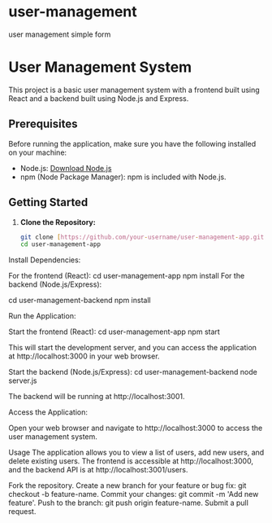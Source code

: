 # user-management
user management simple form
# User Management System

This project is a basic user management system with a frontend built using React and a backend built using Node.js and Express.

## Prerequisites

Before running the application, make sure you have the following installed on your machine:

- Node.js: [Download Node.js](https://nodejs.org/)
- npm (Node Package Manager): npm is included with Node.js.

## Getting Started

1. **Clone the Repository:**

   ```bash
   git clone [https://github.com/your-username/user-management-app.git](https://github.com/pgsohail/user-management)
   cd user-management-app
Install Dependencies:

For the frontend (React):
cd user-management-app
npm install
For the backend (Node.js/Express):

cd user-management-backend
npm install

Run the Application:

Start the frontend (React):
cd user-management-app
npm start

This will start the development server, and you can access the application at http://localhost:3000 in your web browser.

Start the backend (Node.js/Express):
cd user-management-backend
node server.js

The backend will be running at http://localhost:3001.

Access the Application:

Open your web browser and navigate to http://localhost:3000 to access the user management system.

Usage
The application allows you to view a list of users, add new users, and delete existing users.
The frontend is accessible at http://localhost:3000, and the backend API is at http://localhost:3001/users.


Fork the repository.
Create a new branch for your feature or bug fix: git checkout -b feature-name.
Commit your changes: git commit -m 'Add new feature'.
Push to the branch: git push origin feature-name.
Submit a pull request.
